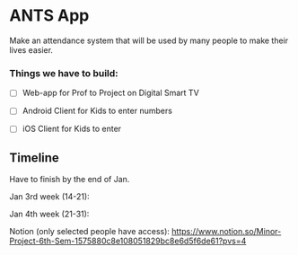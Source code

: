 # ANTS App

Make an attendance system that will be used by many people to make their lives easier.


### Things we have to build:

- [ ]  Web-app for Prof to Project on Digital Smart TV
- [ ]  Android Client for Kids to enter numbers
- [ ]  iOS Client for Kids to enter


## Timeline

Have to finish by the end of Jan.

Jan 3rd week (14-21): 

Jan 4th week (21-31):



Notion (only selected people have access): https://www.notion.so/Minor-Project-6th-Sem-1575880c8e108051829bc8e6d5f6de61?pvs=4


